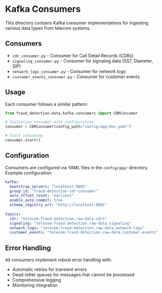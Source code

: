 # Kafka Consumers

This directory contains Kafka consumer implementations for ingesting various data types from telecom systems.

## Consumers

- `cdr_consumer.py` - Consumer for Call Detail Records (CDRs)
- `signaling_consumer.py` - Consumer for signaling data (SS7, Diameter, SIP)
- `network_logs_consumer.py` - Consumer for network logs
- `customer_events_consumer.py` - Consumer for customer events

## Usage

Each consumer follows a similar pattern:

```python
from fraud_detection.data.kafka.consumers import CDRConsumer

# Initialize consumer with configuration
consumer = CDRConsumer(config_path="config/app/dev.yaml")

# Start consuming
consumer.start()
```

## Configuration

Consumers are configured via YAML files in the `config/app/` directory. Example configuration:

```yaml
kafka:
  bootstrap_servers: "localhost:9092"
  group_id: "fraud-detection-cdr-consumer"
  auto_offset_reset: "earliest"
  enable_auto_commit: true
  schema_registry_url: "http://localhost:8081"
  
topics:
  cdr: "telecom-fraud-detection.raw-data.cdrs"
  signaling: "telecom-fraud-detection.raw-data.signaling"
  network_logs: "telecom-fraud-detection.raw-data.network-logs"
  customer_events: "telecom-fraud-detection.raw-data.customer-events"
```

## Error Handling

All consumers implement robust error handling with:
- Automatic retries for transient errors
- Dead-letter queues for messages that cannot be processed
- Comprehensive logging
- Monitoring integration